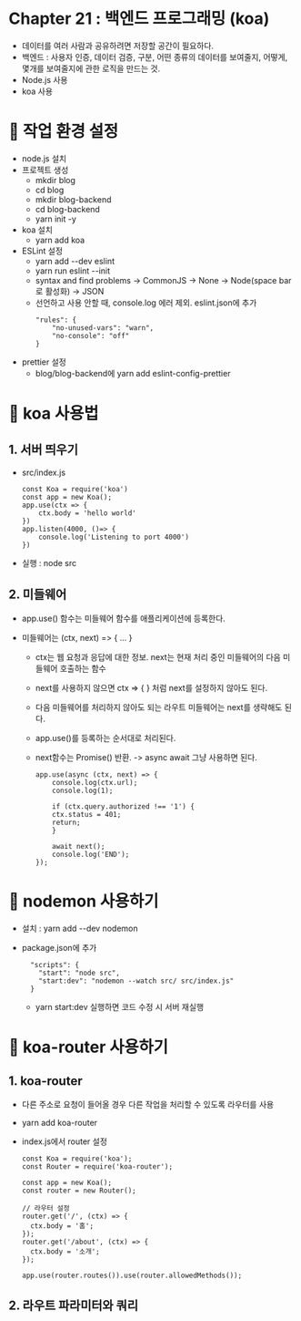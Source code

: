 # Chapter 21 : 백엔드 프로그래밍 (koa)

- 데이터를 여러 사람과 공유하려면 저장할 공간이 필요하다.
- 백엔드 : 사용자 인증, 데이터 검증, 구분, 어떤 종류의 데이터를 보여줄지, 어떻게, 몇개를 보여줄지에 관한 로직을 만드는 것.
- Node.js 사용
- koa 사용

# 🎯 작업 환경 설정

- node.js 설치
- 프로젝트 생성
  - mkdir blog
  - cd blog
  - mkdir blog-backend
  - cd blog-backend
  - yarn init -y
- koa 설치
  - yarn add koa
- ESLint 설정
  - yarn add --dev eslint
  - yarn run eslint --init
  - syntax and find problems -> CommonJS -> None -> Node(space bar로 활성화) -> JSON
  - 선언하고 사용 안할 때, console.log 에러 제외. eslint.json에 추가
    ```
    "rules": {
        "no-unused-vars": "warn",
        "no-console": "off"
    }
    ```
- prettier 설정
  - blog/blog-backend에 yarn add eslint-config-prettier

# 🎯 koa 사용법

## 1. 서버 띄우기

- src/index.js

  ```
  const Koa = require('koa')
  const app = new Koa();
  app.use(ctx => {
      ctx.body = 'hello world'
  })
  app.listen(4000, ()=> {
      console.log('Listening to port 4000')
  })
  ```

- 실행 : node src

## 2. 미들웨어

- app.use() 함수는 미들웨어 함수를 애플리케이션에 등록한다.
- 미들웨어는 (ctx, next) => { ... }

  - ctx는 웹 요청과 응답에 대한 정보. next는 현재 처리 중인 미들웨어의 다음 미들웨어 호출하는 함수
  - next를 사용하지 않으면 ctx => { } 처럼 next를 설정하지 않아도 된다.
  - 다음 미들웨어를 처리하지 않아도 되는 라우트 미들웨어는 next를 생략해도 된다.
  - app.use()를 등록하는 순서대로 처리된다.
  - next함수는 Promise() 반환. -> async await 그냥 사용하면 된다.

    ```
    app.use(async (ctx, next) => {
        console.log(ctx.url);
        console.log(1);

        if (ctx.query.authorized !== '1') {
        ctx.status = 401;
        return;
        }

        await next();
        console.log('END');
    });
    ```

# 🎯 nodemon 사용하기

- 설치 : yarn add --dev nodemon
- package.json에 추가

  ```
    "scripts": {
      "start": "node src",
      "start:dev": "nodemon --watch src/ src/index.js"
    }
  ```

  - yarn start:dev 실행하면 코드 수정 시 서버 재실행

# 🎯 koa-router 사용하기

## 1. koa-router

- 다른 주소로 요청이 들어올 경우 다른 작업을 처리할 수 있도록 라우터를 사용
- yarn add koa-router
- index.js에서 router 설정

  ```
  const Koa = require('koa');
  const Router = require('koa-router');

  const app = new Koa();
  const router = new Router();

  // 라우터 설정
  router.get('/', (ctx) => {
    ctx.body = '홈';
  });
  router.get('/about', (ctx) => {
    ctx.body = '소개';
  });

  app.use(router.routes()).use(router.allowedMethods());
  ```

## 2. 라우트 파라미터와 쿼리
